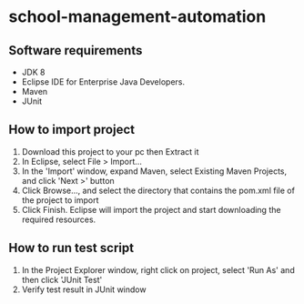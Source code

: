 # school-management-automation

## Software requirements
- JDK 8
- Eclipse IDE for Enterprise Java Developers.
- Maven
- JUnit

## How to import project
1. Download this project to your pc then Extract it
2. In Eclipse, select File > Import…
2. In the 'Import' window, expand Maven, select Existing Maven Projects, and click 'Next >' button
3. Click Browse..., and select the directory that contains the pom.xml file of the project to import
4. Click Finish. Eclipse will import the project and start downloading the required resources.

## How to run test script
1. In the Project Explorer window, right click on project, select 'Run As' and then click 'JUnit Test'
2. Verify test result in JUnit window
